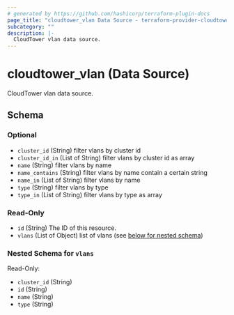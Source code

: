 ```yaml
---
# generated by https://github.com/hashicorp/terraform-plugin-docs
page_title: "cloudtower_vlan Data Source - terraform-provider-cloudtower"
subcategory: ""
description: |-
  CloudTower vlan data source.
---
```


# cloudtower_vlan (Data Source)

CloudTower vlan data source.



<!-- schema generated by tfplugindocs -->
## Schema

### Optional

- `cluster_id` (String) filter vlans by cluster id
- `cluster_id_in` (List of String) filter vlans by cluster id as array
- `name` (String) filter vlans by name
- `name_contains` (String) filter vlans by name contain a certain string
- `name_in` (List of String) filter vlans by name
- `type` (String) filter vlans by type
- `type_in` (List of String) filter vlans by type as array

### Read-Only

- `id` (String) The ID of this resource.
- `vlans` (List of Object) list of vlans (see [below for nested schema](#nestedatt--vlans))

<a id="nestedatt--vlans"></a>
### Nested Schema for `vlans`

Read-Only:

- `cluster_id` (String)
- `id` (String)
- `name` (String)
- `type` (String)
